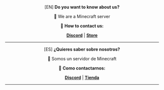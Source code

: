 <p align="center">
[EN] <b>Do you want to know about us?</b>
</p>
<p align="center">
💼 We are a Minecraft server
</p>
<p align="center">
📩 <b>How to contact us:</b>
</p>
<p align="center">
<b><a href="https://discord.ignisnw.com" target=”_blank”>Discord</a></b> | <b><a href="https://tienda.ignisnw.com" target=”_blank”>Store</a></b>
</p>
<hr>

<p align="center">
[ES] <b>¿Quieres saber sobre nosotros?</b>
</p>
<p align="center">
💼 Somos un servidor de Minecraft
</p>
<p align="center">
📩 <b>Como contactarnos:</b>
</p>
<p align="center">
<b><a href="https://discord.ignisnw.com" target=”_blank”>Discord</a></b> | <b><a href="https://tienda.ignisnw.com" target=”_blank”>Tienda</a></b>
</p>
<hr>
